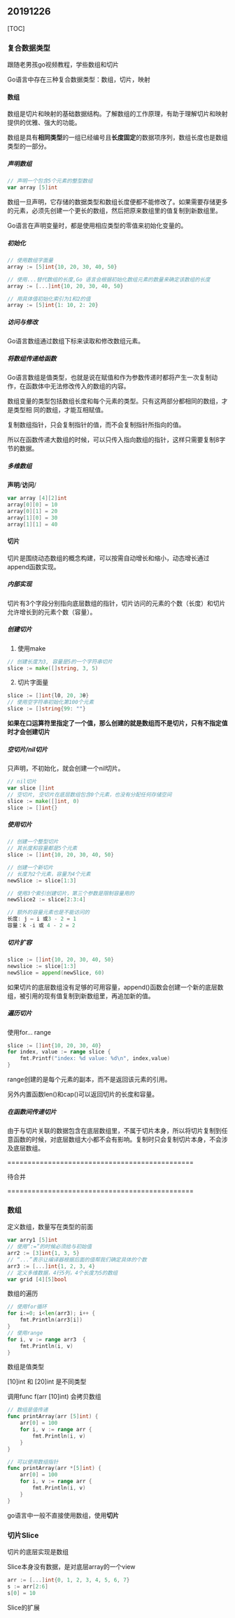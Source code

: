 ## 20191226

[TOC]

### 复合数据类型

跟随老男孩go视频教程，学些数组和切片

Go语言中存在三种复合数据类型：数组，切片，映射

#### 数组

数组是切片和映射的基础数据结构。了解数组的工作原理，有助于理解切片和映射提供的优雅、强大的功能。

数组是具有**相同类型**的一组已经编号且**长度固定**的数据项序列，数组长度也是数组类型的一部分。

##### 声明数组

```go
// 声明一个包含5个元素的整型数组
var array [5]int
```

数组一旦声明，它存储的数据类型和数组长度便都不能修改了。如果需要存储更多的元素，必须先创建一个更长的数组，然后把原来数组里的值复制到新数组里。

Go语言在声明变量时，都是使用相应类型的零值来初始化变量的。

##### 初始化

```go
// 使用数组字面量
array := [5]int{10, 20, 30, 40, 50}

// 使用...替代数组的长度,Go 语言会根据初始化数组元素的数量来确定该数组的长度
array := [...]int{10, 20, 30, 40, 50}

// 用具体值初始化索引为1和2的值
array := [5]int{1: 10, 2: 20}
```

##### 访问与修改

Go语言数组通过数组下标来读取和修改数组元素。

##### 将数组传递给函数

Go语言数组是值类型，也就是说在赋值和作为参数传递时都将产生一次复制动作，在函数体中无法修改传入的数组的内容。

数组变量的类型包括数组长度和每个元素的类型。只有这两部分都相同的数组，才是类型相
同的数组，才能互相赋值。

复制数组指针，只会复制指针的值，而不会复制指针所指向的值。

所以在函数传递大数组的时候，可以只传入指向数组的指针，这样只需要复制8字节的数据。

##### 多维数组

**声明**/**访问**/

```go
var array [4][2]int
array[0][0] = 10
array[0][1] = 20
array[1][0] = 30
array[1][1] = 40
```



#### 切片

切片是围绕动态数组的概念构建，可以按需自动增长和缩小，动态增长通过append函数实现。

##### 内部实现

切片有3个字段分别指向底层数组的指针，切片访问的元素的个数（长度）和切片允许增长到的元素个数（容量）。

##### 创建切片

1. 使用make

```go
// 创建长度为3, 容量是5的一个字符串切片
slice := make([]string, 3, 5)
```

2. 切片字面量

```go
slice := []int{l0, 20, 3θ}
// 使用空字符串初始化第100个元素
slice := []string{99: ""}
```

**如果在口运算符里指定了一个值，那么创建的就是数组而不是切片，只有不指定值时才会创建切片**

##### 空切片/nil切片

只声明，不初始化，就会创建一个nil切片。

``` go
// nil切片
var slice []int
// 空切片, 空切片在底层数组包含0个元素，也没有分配任何存储空间
slice := make([]int, 0)
slice := []int{}

```

##### 使用切片

```go
// 创建一个整型切片
// 其长度和容量都是5个元素
slice := []int{10, 20, 30, 40, 50}

// 创建一个新切片
// 长度为2个元素，容量为4个元素
newSlice := slice[1:3]

// 使用3个索引创建切片，第三个参数是限制容量用的
newSlice2 := slice[2:3:4]

// 额外的容量元素也是不能访问的
长度: j – i 或3 - 2 = 1
容量：k -i 或 4 - 2 = 2
```

##### 切片扩容

```go
slice := []int{10, 20, 30, 40, 50}
newslice := slice[1:3]
newSlice = append(newSlice, 60)
```

如果切片的底层数组没有足够的可用容量，append()函数会创建一个新的底层数组，被引用的现有值复制到新数组里，再追加新的值。

##### 遍历切片

使用for... range

```go
slice := []int{10, 20, 30, 40}
for index, value := range slice {
    fmt.Printf("index: %d value: %d\n", index,value)
}
```

range创建的是每个元素的副本，而不是返回该元素的引用。

另外内置函数len()和cap()可以返回切片的长度和容量。

##### 在函数间传递切片

由于与切片关联的数据包含在底层数组里，不属于切片本身，所以将切片复制到任意函数的时候，对底层数组大小都不会有影响。复制时只会复制切片本身，不会涉及底层数组。



==============================================

待合并

==============================================

### 数组

定义数组，数量写在类型的前面

```go
var arry1 [5]int
// 使用“:=”的时候必须给与初始值
arr2 := [3]int{1, 3, 5} 
// “...”表示让编译器根据后面的值帮我们确定具体的个数
arr3 := [...]int{1, 2, 3, 4} 
// 定义多维数据，4行5列，4个长度为5的数组
var grid [4][5]bool 
```

数组的遍历

```go
// 使用for循环
for i:=0; i<len(arr3); i++ {
	fmt.Println(arr3[i])
}
// 使用range
for i, v := range arr3  {
	fmt.Println(i, v)
}

```

数组是值类型

[10]int 和 [20]int 是不同类型

调用func f(arr [10]int) 会拷贝数组

```go
// 数组是值传递
func printArray(arr [5]int) {
	arr[0] = 100
	for i, v := range arr {
		fmt.Println(i, v)
	}
}

// 可以使用数组指针
func printArray(arr *[5]int) {
    arr[0] = 100
	for i, v := range arr {
		fmt.Println(i, v)
	}
}
```

go语言中一般不直接使用数组，使用**切片**

### 切片Slice

切片的底层实现是数组

Slice本身没有数据，是对底层array的一个view

```go
arr := [...]int{0, 1, 2, 3, 4, 5, 6, 7}
s := arr[2:6]
s[0] = 10
```

Slice的扩展

